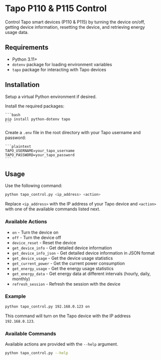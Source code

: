 # Tapo P110 & P115 Control

Control Tapo smart devices (P110 & P115) by turning the device on/off, getting device information, resetting the device, and retrieving energy usage data.

## Requirements

- Python 3.11+
- `dotenv` package for loading environment variables
- `tapo` package for interacting with Tapo devices

## Installation

Setup a virtual Python environment if desired.

Install the required packages:

    ```bash
    pip install python-dotenv tapo
    ```

Create a `.env` file in the root directory with your Tapo username and password:

    ```plaintext
    TAPO_USERNAME=your_tapo_username
    TAPO_PASSWORD=your_tapo_password
    ```


## Usage

Use the following command:

```bash
python tapo_control.py <ip_address> <action>
```

Replace `<ip_address>` with the IP address of your Tapo device and `<action>` with one of the available commands listed next.

### Available Actions

- `on` - Turn the device on
- `off` - Turn the device off
- `device_reset` - Reset the device
- `get_device_info` - Get detailed device information
- `get_device_info_json` - Get detailed device information in JSON format
- `get_device_usage` - Get the device usage statistics
- `get_current_power` - Get the current power consumption
- `get_energy_usage` - Get the energy usage statistics
- `get_energy_data` - Get energy data at different intervals (hourly, daily, monthly)
- `refresh_session` - Refresh the session with the device

### Example

```bash
python tapo_control.py 192.168.0.123 on
```

This command will turn on the Tapo device with the IP address `192.168.0.123`.

### Available Commands

Available actions are provided with the `--help` argument.

```bash
python tapo_control.py --help
```
